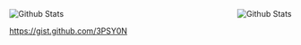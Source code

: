 <div style="display:flex;justify-content:space-between;">
  <img alt="Github Stats" src="https://github-readme-stats.vercel.app/api?username=3PSY0N&theme=transparent&text_color=94a3b8&count_private=true&include_all_commits=true&show_icons=true&hide_title=true&layout=compact&hide_border=true&rank_icon=github" />
  <img alt="Github Stats" src="https://github-readme-stats.vercel.app/api/top-langs/?username=3PSY0N&theme=transparent&text_color=94a3b8&show_icons=false&hide_title=true&layout=compact&card_width=260&hide_border=true" />
</div>

https://gist.github.com/3PSY0N
